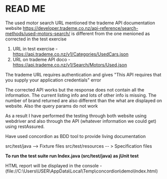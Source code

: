  # READ ME

The used motor search URL mentioned the trademe API documentation website https://developer.trademe.co.nz/api-reference/search-methods/used-motors-search/
is different from the one menioned as corrected in the test exercise

1. URL in test exercise - https://api.trademe.co.nz/v1/Categories/UsedCars.json
2. URL on trademe API doco - https://api.trademe.co.nz/v1/Search/Motors/Used.json

The trademe URL requires authentication and gives "This API requires that you supply your application credentials" error

The corrected API works but the response does not contain all the information. The current listing info and lots of other info is missing.
The number of brand returned are also different than the what are displayed on website. Also the query params do not work

As a result I have performed the testing through both website using webdriver and 
also through the API (whatever information we could get) using restAssured.

Have used concordion as BDD tool to provide living documentation

src/test/java --> Fixture files
src/test/resources -- > Specification files

**To run the test suite run Index.java (src/test/java) as jUnit test**
 
 HTML report will be displayed in the console - (file://C:\Users\USER\AppData\Local\Temp\concordion\demo\Index.html)
